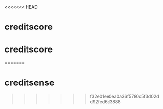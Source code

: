 <<<<<<< HEAD
# creditscore
# creditscore
=======
# creditsense
>>>>>>> f32e01ee0ea0a36f5780c5f3d02dd92fed6d3888
